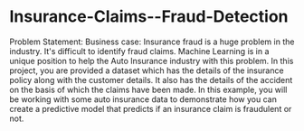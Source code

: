 # Insurance-Claims--Fraud-Detection
Problem Statement: Business case: Insurance fraud is a huge problem in the industry. It's difficult to identify fraud claims. Machine Learning is in a unique position to help the Auto Insurance industry with this problem.  In this project, you are provided a dataset which has the details of the insurance policy along with the customer details. It also has the details of the accident on the basis of which the claims have been made.   In this example, you will be working with some auto insurance data to demonstrate how you can create a predictive model that predicts if an insurance claim is fraudulent or not. 
